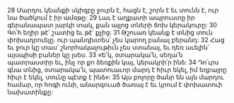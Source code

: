 28 Մարդու կեանքի սկիզբը ջուրն է, հացն է, շորն է եւ տունն է, ուր նա ծածկում է իր ամօթը:
29 Լաւ է աղքատի ապրուստը իր գերանապատ յարկի տակ, քան այլոց տների ճոխ կերակուրը:
30 Գո՛հ եղիր թէ՛ շատից եւ թէ՛ քչից:
31 Թշուառ կեանք է տնից տուն փոխադրուելը. ուր պանդխտես՝ չես կարող բանալ բերանդ:
32 Հաց եւ ջուր կը տաս՝ շնորհակալութիւն չես ստանայ, եւ դեռ աւելին՝ այսպիսի բաներ կը լսես.
33 «Ե՛կ, օտարակա՛ն, սեղա՛ն պատրաստիր եւ, ինչ որ քո ձեռքին կայ, կերակրի՛ր ինձ:
34 Դո՛ւրս գնա տնից, օտարակա՛ն, պատուաւոր մարդ է հիւր եկել, իմ եղբայրը հիւր է եկել, տունը պէտք է ինձ»:
35 Այս բոլորը ծանր են այն մարդու համար, որ հոգի ունի, անարգուած ծառայ է եւ կրում է փոխատուի նախատինքը:
